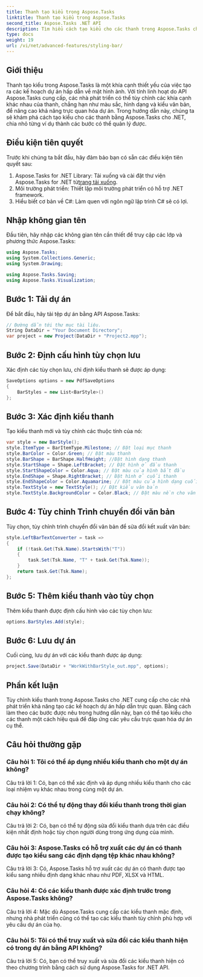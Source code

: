 ```yaml
---
title: Thanh tạo kiểu trong Aspose.Tasks
linktitle: Thanh tạo kiểu trong Aspose.Tasks
second_title: Aspose.Tasks .NET API
description: Tìm hiểu cách tạo kiểu cho các thanh trong Aspose.Tasks cho .NET để nâng cao khả năng trực quan hóa dự án.
type: docs
weight: 19
url: /vi/net/advanced-features/styling-bar/
---
```

## Giới thiệu

Thanh tạo kiểu trong Aspose.Tasks là một khía cạnh thiết yếu của việc tạo ra các kế hoạch dự án hấp dẫn về mặt hình ảnh. Với tính linh hoạt do API Aspose.Tasks cung cấp, các nhà phát triển có thể tùy chỉnh các khía cạnh khác nhau của thanh, chẳng hạn như màu sắc, hình dạng và kiểu văn bản, để nâng cao khả năng trực quan hóa dự án. Trong hướng dẫn này, chúng ta sẽ khám phá cách tạo kiểu cho các thanh bằng Aspose.Tasks cho .NET, chia nhỏ từng ví dụ thành các bước có thể quản lý được.

## Điều kiện tiên quyết

Trước khi chúng ta bắt đầu, hãy đảm bảo bạn có sẵn các điều kiện tiên quyết sau:

1.  Aspose.Tasks for .NET Library: Tải xuống và cài đặt thư viện Aspose.Tasks for .NET từ[trang tải xuống](https://releases.aspose.com/tasks/net/).
2. Môi trường phát triển: Thiết lập môi trường phát triển có hỗ trợ .NET framework.
3. Hiểu biết cơ bản về C#: Làm quen với ngôn ngữ lập trình C# sẽ có lợi.

## Nhập không gian tên

Đầu tiên, hãy nhập các không gian tên cần thiết để truy cập các lớp và phương thức Aspose.Tasks:

```csharp
using Aspose.Tasks;
using System.Collections.Generic;
using System.Drawing;

using Aspose.Tasks.Saving;
using Aspose.Tasks.Visualization;

```

## Bước 1: Tải dự án

Để bắt đầu, hãy tải tệp dự án bằng API Aspose.Tasks:

```csharp
// Đường dẫn tới thư mục tài liệu.
String DataDir = "Your Document Directory";
var project = new Project(DataDir + "Project2.mpp");
```

## Bước 2: Định cấu hình tùy chọn lưu

Xác định các tùy chọn lưu, chỉ định kiểu thanh sẽ được áp dụng:

```csharp
SaveOptions options = new PdfSaveOptions
{
    BarStyles = new List<BarStyle>()
};
```

## Bước 3: Xác định kiểu thanh

Tạo kiểu thanh mới và tùy chỉnh các thuộc tính của nó:

```csharp
var style = new BarStyle();
style.ItemType = BarItemType.Milestone; // Đặt loại mục thanh
style.BarColor = Color.Green; // Đặt màu thanh
style.BarShape = BarShape.HalfHeight; //Đặt hình dạng thanh
style.StartShape = Shape.LeftBracket; // Đặt hình ở đầu thanh
style.StartShapeColor = Color.Aqua; // Đặt màu của hình bắt đầu
style.EndShape = Shape.RightBracket; // Đặt hình ở cuối thanh
style.EndShapeColor = Color.Aquamarine; // Đặt màu của hình dạng cuối
style.TextStyle = new TextStyle(); // Đặt kiểu văn bản
style.TextStyle.BackgroundColor = Color.Black; // Đặt màu nền cho văn bản
```

## Bước 4: Tùy chỉnh Trình chuyển đổi văn bản

Tùy chọn, tùy chỉnh trình chuyển đổi văn bản để sửa đổi kết xuất văn bản:

```csharp
style.LeftBarTextConverter = task =>
{
    if (!task.Get(Tsk.Name).StartsWith("T"))
    {
        task.Set(Tsk.Name, "T" + task.Get(Tsk.Name));
    }
    return task.Get(Tsk.Name);
};
```

## Bước 5: Thêm kiểu thanh vào tùy chọn

Thêm kiểu thanh được định cấu hình vào các tùy chọn lưu:

```csharp
options.BarStyles.Add(style);
```

## Bước 6: Lưu dự án

Cuối cùng, lưu dự án với các kiểu thanh được áp dụng:

```csharp
project.Save(DataDir + "WorkWithBarStyle_out.mpp", options);
```

## Phần kết luận

Tùy chỉnh kiểu thanh trong Aspose.Tasks cho .NET cung cấp cho các nhà phát triển khả năng tạo các kế hoạch dự án hấp dẫn trực quan. Bằng cách làm theo các bước được nêu trong hướng dẫn này, bạn có thể tạo kiểu cho các thanh một cách hiệu quả để đáp ứng các yêu cầu trực quan hóa dự án cụ thể.

## Câu hỏi thường gặp

### Câu hỏi 1: Tôi có thể áp dụng nhiều kiểu thanh cho một dự án không?

Câu trả lời 1: Có, bạn có thể xác định và áp dụng nhiều kiểu thanh cho các loại nhiệm vụ khác nhau trong cùng một dự án.
   
### Câu hỏi 2: Có thể tự động thay đổi kiểu thanh trong thời gian chạy không?

Câu trả lời 2: Có, bạn có thể tự động sửa đổi kiểu thanh dựa trên các điều kiện nhất định hoặc tùy chọn người dùng trong ứng dụng của mình.
   
### Câu hỏi 3: Aspose.Tasks có hỗ trợ xuất các dự án có thanh được tạo kiểu sang các định dạng tệp khác nhau không?

Câu trả lời 3: Có, Aspose.Tasks hỗ trợ xuất các dự án có thanh được tạo kiểu sang nhiều định dạng khác nhau như PDF, XLSX và HTML.
   
### Câu hỏi 4: Có các kiểu thanh được xác định trước trong Aspose.Tasks không?

Câu trả lời 4: Mặc dù Aspose.Tasks cung cấp các kiểu thanh mặc định, nhưng nhà phát triển cũng có thể tạo các kiểu thanh tùy chỉnh phù hợp với yêu cầu dự án của họ.
   
### Câu hỏi 5: Tôi có thể truy xuất và sửa đổi các kiểu thanh hiện có trong dự án bằng API không?

Câu trả lời 5: Có, bạn có thể truy xuất và sửa đổi các kiểu thanh hiện có theo chương trình bằng cách sử dụng Aspose.Tasks for .NET API.